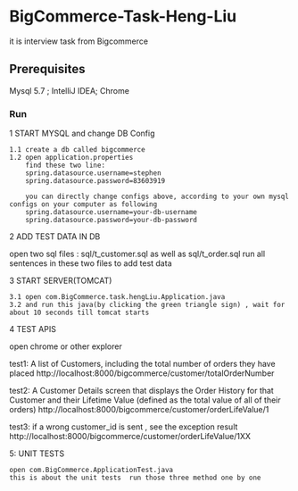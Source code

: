 # BigCommerce-Task-Heng-Liu
it is interview task from Bigcommerce

## Prerequisites
Mysql 5.7 ; IntelliJ IDEA; Chrome

### Run

1 START MYSQL and change DB Config

	1.1 create a db called bigcommerce  
	1.2 open application.properties
	    find these two line:
		spring.datasource.username=stephen
		spring.datasource.password=83603919
		
	    you can directly change configs above, according to your own mysql configs on your computer as following
		spring.datasource.username=your-db-username
		spring.datasource.password=your-db-password
		
	
2 ADD TEST DATA IN DB

  open two sql files : sql/t_customer.sql as well as sql/t_order.sql
  run all sentences in these two files to add test data
  
3 START SERVER(TOMCAT)

    3.1 open com.BigCommerce.task.hengLiu.Application.java
    3.2 and run this java(by clicking the green triangle sign) , wait for about 10 seconds till tomcat starts
	
4 TEST APIS

  open chrome or other explorer
  
  test1:  A list of Customers, including the total number of orders they have placed
  http://localhost:8000/bigcommerce/customer/totalOrderNumber
  
  
  
  
  test2:  A Customer Details screen that displays the Order History for that Customer
         and their Lifetime Value (defined as the total value of all of their orders)
  http://localhost:8000/bigcommerce/customer/orderLifeValue/1
   
   
   
  test3: if a wrong customer_id is sent , see the exception result
  http://localhost:8000/bigcommerce/customer/orderLifeValue/1XX
   
   
 5: UNIT TESTS 
 
 
    open com.BigCommerce.ApplicationTest.java
    this is about the unit tests  run those three method one by one

